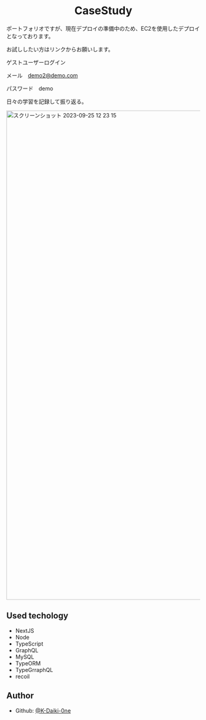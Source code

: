 <h1 align="center">CaseStudy</h1>

ポートフォリオですが、現在デプロイの準備中のため、EC2を使用したデプロイとなっております。

お試ししたい方はリンクからお願いします。

ゲストユーザーログイン

メール　demo2@demo.com

パスワード　demo

日々の学習を記録して振り返る。

<img width="1273" alt="スクリーンショット 2023-09-25 12 23 15" src="https://github.com/K-Daiki-0ne/CS-CaseStudy/assets/51228144/7006f0fb-f91e-46d6-9a8b-c5cf107a2407">

## Used techology
- NextJS
- Node
- TypeScript
- GraphQL
- MySQL
- TypeORM
- TypeGrraphQL
- recoil

## Author
* Github: [@K-Daiki-0ne](https://github.com/K-Daiki-0ne)
